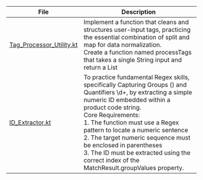 | File                                                 | Description                                                                                                                                                                                                                                                                                                                                                                                                                                   |
|------------------------------------------------------|-----------------------------------------------------------------------------------------------------------------------------------------------------------------------------------------------------------------------------------------------------------------------------------------------------------------------------------------------------------------------------------------------------------------------------------------------|
| [Tag_Processor_Utility.kt](Tag_Processor_Utility.kt) | Implement a function that cleans and structures user-input tags, practicing the essential combination of split and map for data normalization. <br/>Create a function named processTags that takes a single String input and return a List<String>                                                                                                                                                                                            |
| [ID_Extractor.kt](ID_Extractor.kt)                   | To practice fundamental Regex skills, specifically Capturing Groups () and Quantifiers \d+, by extracting a simple numeric ID embedded within a product code string. <br/>Core Requirements: <br/>1. The function must use a Regex pattern to locate a numeric sentence <br/>2. The target numeric sequence must be enclosed in parentheses <br/>3. The ID must be extracted using the correct index of the MatchResult.groupValues property. |
